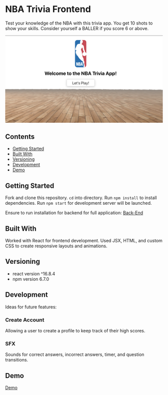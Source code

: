 # NBA Trivia Frontend

Test your knowledge of the NBA with this trivia app. You get 10 shots to show your skills. Consider yourself a BALLER if you score 6 or above.

<img src="./src/nba-trivia-welcome.png" alt=""/>

## Contents

- [Getting Started](#getting_started)
- [Built With](#built_with)
- [Versioning](#versioning)
- [Development](#development)
- [Demo](#demo)

## Getting Started

Fork and clone this repository. `cd` into directory. Run `npm install` to install dependencies. Run `npm start` for development server will be launched.

Ensure to run installation for backend for full application: [Back-End](https://github.com/itsjafah/nba-trivia-backend)

## Built With

Worked with React for frontend development. Used JSX, HTML, and custom CSS to create responsive layouts and animations.

## Versioning

* react version ^16.8.4
* npm version 6.7.0

## Development

Ideas for future features:

### Create Account

Allowing a user to create a profile to keep track of their high scores.

### SFX

Sounds for correct answers, incorrect answers, timer, and question transitions.

## Demo

[Demo](https://www.youtube.com/watch?v=OKuVfoo1TQc)
